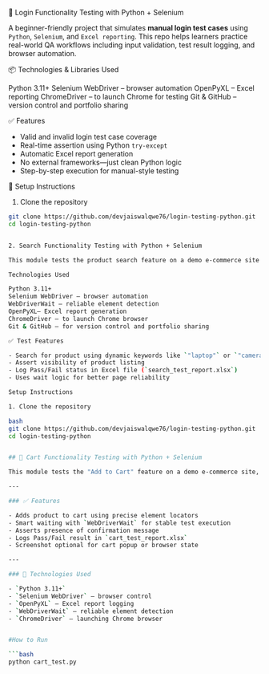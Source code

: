 🧪 Login Functionality Testing with Python + Selenium

A beginner-friendly project that simulates **manual login test cases** using `Python`, `Selenium`, and `Excel reporting`. This repo helps learners practice real-world QA workflows including input validation, test result logging, and browser automation.

📦 Technologies & Libraries Used

Python 3.11+
Selenium WebDriver – browser automation
OpenPyXL – Excel reporting
ChromeDriver – to launch Chrome for testing
Git & GitHub – version control and portfolio sharing

 ✅ Features

- Valid and invalid login test case coverage
- Real-time assertion using Python `try-except`
- Automatic Excel report generation
- No external frameworks—just clean Python logic
- Step-by-step execution for manual-style testing

 🔧 Setup Instructions

 1. Clone the repository

```bash
git clone https://github.com/devjaiswalqwe76/login-testing-python.git
cd login-testing-python


2. Search Functionality Testing with Python + Selenium

This module tests the product search feature on a demo e-commerce site using `Selenium` and logs results using `OpenPyXL`. It simulates how users search for items and helps validate that results appear based on keyword input.

Technologies Used

Python 3.11+
Selenium WebDriver – browser automation
WebDriverWait – reliable element detection
OpenPyXL– Excel report generation
ChromeDriver – to launch Chrome browser
Git & GitHub – for version control and portfolio sharing

✅ Test Features

- Search for product using dynamic keywords like `"laptop"` or `"camera"`
- Assert visibility of product listing
- Log Pass/Fail status in Excel file (`search_test_report.xlsx`)
- Uses wait logic for better page reliability

Setup Instructions

1. Clone the repository

bash
git clone https://github.com/devjaiswalqwe76/login-testing-python.git
cd login-testing-python


## 🛒 Cart Functionality Testing with Python + Selenium

This module tests the "Add to Cart" feature on a demo e-commerce site, ensuring that products can be added successfully. The script uses Selenium for browser automation and OpenPyXL for Excel-based result tracking, mimicking real-world QA workflows.

---

### ✅ Features

- Adds product to cart using precise element locators
- Smart waiting with `WebDriverWait` for stable test execution
- Asserts presence of confirmation message
- Logs Pass/Fail result in `cart_test_report.xlsx`
- Screenshot optional for cart popup or browser state

---

### 🧪 Technologies Used

- `Python 3.11+`
- `Selenium WebDriver` – browser control
- `OpenPyXL` – Excel report logging
- `WebDriverWait` – reliable element detection
- `ChromeDriver` – launching Chrome browser


#How to Run

```bash
python cart_test.py
